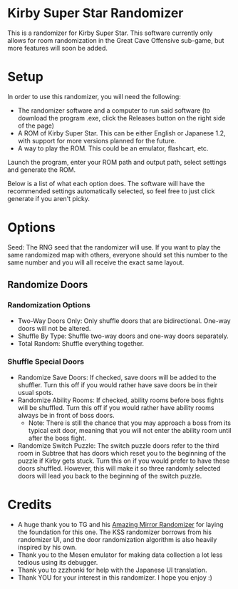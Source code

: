 # Kirby Super Star Randomizer

This is a randomizer for Kirby Super Star. This software currently only allows for room randomization in the Great Cave Offensive sub-game, but more features will soon be added.

# Setup

In order to use this randomizer, you will need the following:
- The randomizer software and a computer to run said software (to download the program .exe, click the Releases button on the right side of the page)
- A ROM of Kirby Super Star. This can be either English or Japanese 1.2, with support for more versions planned for the future.
- A way to play the ROM. This could be an emulator, flashcart, etc.

Launch the program, enter your ROM path and output path, select settings and generate the ROM.

Below is a list of what each option does. The software will have the recommended settings automatically selected, so feel free to just click generate if you aren't picky.

# Options
Seed: The RNG seed that the randomizer will use. If you want to play the same randomized map with others, everyone should set this number to the same number and you will all receive the exact same layout.

## Randomize Doors
### Randomization Options
- Two-Way Doors Only: Only shuffle doors that are bidirectional. One-way doors will not be altered.
- Shuffle By Type: Shuffle two-way doors and one-way doors separately.
- Total Random: Shuffle everything together.

### Shuffle Special Doors
- Randomize Save Doors: If checked, save doors will be added to the shuffler. Turn this off if you would rather have save doors be in their usual spots.
- Randomize Ability Rooms: If checked, ability rooms before boss fights will be shuffled. Turn this off if you would rather have ability rooms always be in front of boss doors.
  - Note: There is still the chance that you may approach a boss from its typical exit door, meaning that you will not enter the ability room until after the boss fight.
- Randomize Switch Puzzle: The switch puzzle doors refer to the third room in Subtree that has doors which reset you to the beginning of the puzzle if Kirby gets stuck. Turn this on if you would prefer to have these doors shuffled. However, this will make it so three randomly selected doors will lead you back to the beginning of the switch puzzle.

# Credits

- A huge thank you to TG and his [Amazing Mirror Randomizer](https://github.com/HeyImTG/Amazing-Mirror-Randomizer) for laying the foundation for this one. The KSS randomizer borrows from his randomizer UI, and the door randomization algorithm is also heavily inspired by his own.
- Thank you to the Mesen emulator for making data collection a lot less tedious using its debugger.
- Thank you to zzzhonki for help with the Japanese UI translation.
- Thank YOU for your interest in this randomizer. I hope you enjoy :)
